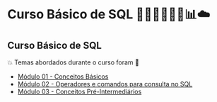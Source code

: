 # Curso Básico de SQL 🤖🤯🎲👩🏻‍💻📊☁️
## Curso Básico de SQL
💥 Temas abordados durante o curso foram 🚀
- [Módulo 01 - Conceitos Básicos](https://github.com/romulovieira777/Curso_Basico_de_SQL/tree/main/Modulo_01_Conceitos_Basicos)
- [Módulo 02 - Operadores e comandos para consulta no SQL](https://github.com/romulovieira777/Curso_Basico_de_SQL/tree/main/Modulo_02_Operadores_e_Comandos_para_Consulta_no_SQL)
- [Módulo 03 - Conceitos Pré-Intermediários]()

